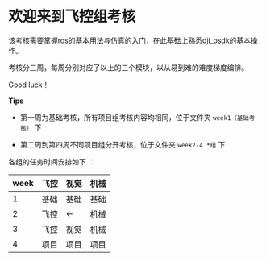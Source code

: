 # 欢迎来到飞控组考核

该考核需要掌握ros的基本用法与仿真的入门，在此基础上熟悉dji_osdk的基本操作。

考核分三周，每周分别对应了以上的三个模块，以从易到难的难度梯度编排。

Good luck！

**Tips**

- 第一周为基础考核，所有项目组考核内容均相同，位于文件夹 `week1（基础考核）` 下

- 第二周到第四周不同项目组分开考核，位于文件夹 `week2-4 *组` 下

各组的任务时间安排如下 ：

| week | 飞控 | 视觉 | 机械 |
| ---- | --- | --- | --- |
| 1    | 基础 | 基础 | 基础 |
| 2    | 飞控 | <- | 机械 |
| 3    | 飞控   | 视觉 | 机械 |
| 4    | 项目 | 项目 | 项目 |

